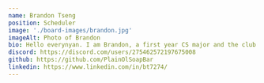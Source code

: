 ```yaml
---
name: Brandon Tseng
position: Scheduler
image: './board-images/brandon.jpg'
imageAlt: Photo of Brandon
bio: Hello everynyan. I am Brandon, a first year CS major and the club's Scheduler! I started learning Japanese towards the end of summer in 2023 because of Japanese music. Since then, I've been "very consistently" studying Japanese...haha. Some artists that I like are Kessoku Band, AKFG, Minami, TUYU, Hoshimachi Suisei, sakanaction, and Galileo Galilei! I also LOVEE Bocchi the Rock!!! At JLL, I hope to help provide a fun space for people to learn Japanese and share their passion for the language with others! ٩(^ᗜ^ )و 
discord: https://discord.com/users/275462572197675008
github: https://github.com/PlainOlSoapBar
linkedin: https://www.linkedin.com/in/bt7274/
---
```

